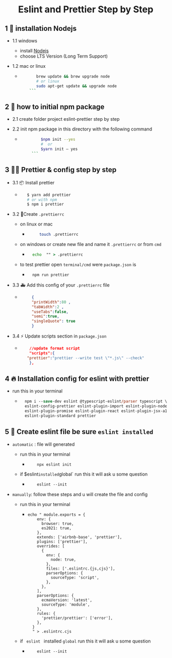 
<div align="center">

<h1> Eslint and Prettier Step by Step </h1>
</div>

## 1  🎨 installation Nodejs

- 1.1 windows
  - install <a href="https://nodejs.org/en" />Nodejs</a>
  - choose LTS Version (Long Term Support)

- 1.2 mac or linux

  - ```bash
           brew update && brew upgrade node
           # or linux
           sudo apt-get update && upgrade node
        ```

## 2  🎇 how to initial npm package

- 2.1  create folder project eslint-prettier step by step

- 2.2  init npm package in this directory with the following command

  - ```bash
             $npm init --yes
             #  or 
             $yarn init — yes
         ```

## 3 🐱‍🚀 Prettier & config step by step

- 3.1 📦 Install prettier

  - ```bash
       $ yarn add prettier
       # or with npm
       $ npm i prettier
       ```

- 3.2 🌴Create `.prettierrc`
  - on linux or mac

    - ```bash
           touch .prettierrc
       ```

  - on windows or create new file and name it `.prettierrc` or from `cmd`

    - ```cmd
        echo  "" > .prettierrc
        ```

  - to test prettier open `terminal/cmd` were `package.json` is

    - ```cmd
        npm run prettier
        ```

- 3.3 🚑 Add this config of your `.prettierrc` file

  - ```json
         {
         "printWidth":80 ,
         "tabWidth":2 ,
         "useTabs":false,
         "semi":true,
         "singleQuote": true
         }
       ```

- 3.4 ⚡ Update scripts section in `package.json`

  - ```json
        //update format script
        "scripts":{
       "prettier":"prettier --write test \"*.js\" --check"
        },
     ```

## 4 🔥 Installation config for eslint with prettier

- run this in your terminal

  - ```ps
      npm i --save-dev eslint @typescript-eslint/parser typescript \
      eslint-config-prettier eslint-plugin-import eslint-plugin-node \
      eslint-plugin-promise eslint-plugin-react eslint-plugin-jsx-a11y \
      eslint-plugin-standard prettier
      ```

## 5 🚀 Create eslint file be sure `eslint installed`

- `automatic` : file will generated

  - run this in your terminal

    - ```shell
          npx eslint init
        ```

  - if  $eslint` installed `global` run this it will ask u some question

    - ```ps
          eslint --init
       ```

- `manually`: follow these steps and u will create the file and config
  - run this in your terminal

    - ```shell
      echo " module.exports = {
          env: {
            browser: true,
            es2021: true,
          },
          extends: ['airbnb-base', 'prettier'],
          plugins: ['prettier'],
          overrides: [
            {
              env: {
                node: true,
              },
              files: ['.eslintrc.{js,cjs}'],
              parserOptions: {
                sourceType: 'script',
              },
            },
          ],
          parserOptions: {
            ecmaVersion: 'latest',
            sourceType: 'module',
          },
          rules: {
            'prettier/prettier': ['error'],
          },
        }
        " > .eslintrc.cjs
       ```

  - if  <code> eslint </code> installed `global` run this it will ask u some question

    - ```ps
          eslint --init
      ```
